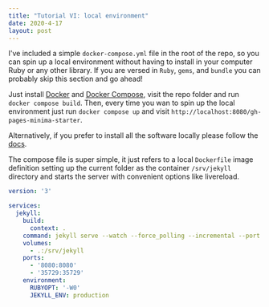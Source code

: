 ```yaml
---
title: "Tutorial VI: local environment"
date: 2020-4-17
layout: post
---
```


I've included a simple `docker-compose.yml` file in the root of the repo, so you can spin up a local environment without having to install in your computer Ruby or any other library. If you are versed in `Ruby`, `gems`, and `bundle` you can probably skip this section and go ahead!

Just install [Docker][docker] and [Docker Compose][compose], visit the repo folder and run `docker compose build`. Then, every time you wan to spin up the local environment just run `docker compose up` and visit `http://localhost:8080/gh-pages-minima-starter`. 

Alternatively, if you prefer to install all the software locally please follow the [docs][install].

The compose file is super simple, it just refers to a local `Dockerfile` image definition setting up the current folder as the container `/srv/jekyll` directory and starts the server with convenient options like livereload.

```yaml
version: '3'

services:
  jekyll:
    build:
      context: .
    command: jekyll serve --watch --force_polling --incremental --port 8080 -H 0.0.0.0 --livereload --livereload-port 35729 --baseurl /gh-pages-minima-starter
    volumes:
      - .:/srv/jekyll
    ports:
      - '8080:8080'
      - '35729:35729'
    environment: 
      RUBYOPT: '-W0'
      JEKYLL_ENV: production 
```

[install]: https://help.github.com/en/github/working-with-github-pages/testing-your-github-pages-site-locally-with-jekyll
[docker]: https://docs.docker.com/get-docker/
[compose]: https://docs.docker.com/compose/
